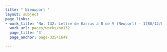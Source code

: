 ```yaml
---
title: " Nieuwport "
layout: subject
page_links:
- work_title: 'No. 132: Lettre de Barras à B de V (Newport) - 1780/12/01'
  work_url: pages/works/no132
  page_title: '3'
  page_anchor: page-32541649

---
```

